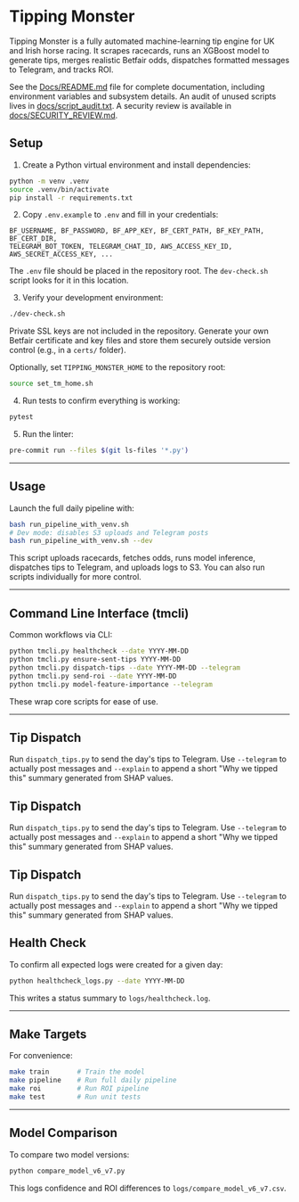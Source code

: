 # Tipping Monster

Tipping Monster is a fully automated machine-learning tip engine for UK and Irish horse racing. It scrapes racecards, runs an XGBoost model to generate tips, merges realistic Betfair odds, dispatches formatted messages to Telegram, and tracks ROI.

See the [Docs/README.md](Docs/README.md) file for complete documentation, including environment variables and subsystem details. An audit of unused scripts lives in [docs/script_audit.txt](docs/script_audit.txt). A security review is available in [docs/SECURITY_REVIEW.md](docs/SECURITY_REVIEW.md).

## Setup

1. Create a Python virtual environment and install dependencies:

```bash
python -m venv .venv
source .venv/bin/activate
pip install -r requirements.txt
```

2. Copy `.env.example` to `.env` and fill in your credentials:

```
BF_USERNAME, BF_PASSWORD, BF_APP_KEY, BF_CERT_PATH, BF_KEY_PATH, BF_CERT_DIR,
TELEGRAM_BOT_TOKEN, TELEGRAM_CHAT_ID, AWS_ACCESS_KEY_ID, AWS_SECRET_ACCESS_KEY, ...
```

The `.env` file should be placed in the repository root. The `dev-check.sh` script looks for it in this location.

3. Verify your development environment:

```bash
./dev-check.sh
```

Private SSL keys are not included in the repository. Generate your own Betfair certificate and key files and store them securely outside version control (e.g., in a `certs/` folder).

Optionally, set `TIPPING_MONSTER_HOME` to the repository root:

```bash
source set_tm_home.sh
```

4. Run tests to confirm everything is working:

```bash
pytest
```

5. Run the linter:

```bash
pre-commit run --files $(git ls-files '*.py')
```

---

## Usage

Launch the full daily pipeline with:

```bash
bash run_pipeline_with_venv.sh
# Dev mode: disables S3 uploads and Telegram posts
bash run_pipeline_with_venv.sh --dev
```

This script uploads racecards, fetches odds, runs model inference, dispatches tips to Telegram, and uploads logs to S3. You can also run scripts individually for more control.

---

## Command Line Interface (tmcli)

Common workflows via CLI:

```bash
python tmcli.py healthcheck --date YYYY-MM-DD
python tmcli.py ensure-sent-tips YYYY-MM-DD
python tmcli.py dispatch-tips --date YYYY-MM-DD --telegram
python tmcli.py send-roi --date YYYY-MM-DD
python tmcli.py model-feature-importance --telegram
```

These wrap core scripts for ease of use.

---

## Tip Dispatch

Run `dispatch_tips.py` to send the day's tips to Telegram. Use `--telegram` to
actually post messages and `--explain` to append a short "Why we tipped this"
summary generated from SHAP values.

## Tip Dispatch

Run `dispatch_tips.py` to send the day's tips to Telegram. Use `--telegram` to
actually post messages and `--explain` to append a short "Why we tipped this"
summary generated from SHAP values.

## Tip Dispatch

Run `dispatch_tips.py` to send the day's tips to Telegram. Use `--telegram` to
actually post messages and `--explain` to append a short "Why we tipped this"
summary generated from SHAP values.

## Health Check

To confirm all expected logs were created for a given day:

```bash
python healthcheck_logs.py --date YYYY-MM-DD
```

This writes a status summary to `logs/healthcheck.log`.

---

## Make Targets

For convenience:

```bash
make train       # Train the model
make pipeline    # Run full daily pipeline
make roi         # Run ROI pipeline
make test        # Run unit tests
```

---

## Model Comparison

To compare two model versions:

```bash
python compare_model_v6_v7.py
```

This logs confidence and ROI differences to `logs/compare_model_v6_v7.csv`.
